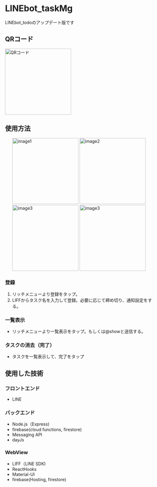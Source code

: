 # LINEbot_taskMg
LINEbot_todoのアップデート版です

<h2>QRコード</h2>
 <img width="218" alt="QRコード" src="https://user-images.githubusercontent.com/79906992/132246620-b878a0f0-48a7-4b7e-8fbc-7e31999fd01c.png">

<h2>使用方法</h2>
<ul>
  <img width="218" alt="image1" src="https://user-images.githubusercontent.com/79906992/140652973-a2f1ac93-326f-4d3b-a567-8380df60b2dc.PNG">
  <img width="218" alt="image2" src="https://user-images.githubusercontent.com/79906992/140653001-10e9f1a1-1c2e-47c1-bf8c-7064a8573427.PNG">
  <img width="218" alt="image3" src="https://user-images.githubusercontent.com/79906992/140653020-5906aa66-3b97-485e-ba9f-594722c4fc81.PNG">
   <img width="218" alt="image3" src="https://user-images.githubusercontent.com/79906992/140653036-9ef4fbf9-8e21-49c5-9cc1-7f229d94011c.PNG">
</ul>
<h3>登録</h3>
<ol>
  <li>リッチメニューより登録をタップ。</li>
  <li>LIFFからタスク名を入力して登録。必要に応じて締め切り、通知設定をする。</li>
</ol>
<h3>一覧表示</h3>
<ul>
  <li>リッチメニューより一覧表示をタップ。もしくは@showと送信する。</li>
</ul>
<h3>タスクの消去（完了）</h3>
<ul>
  <li>タスクを一覧表示して、完了をタップ</li>
</ul>

<h2>使用した技術</h2>
<h3>フロントエンド</h3>
<ul>
 <li>LINE</li>
</ul>

<h3>バックエンド</h3>
<ul>
<li>Node.js（Express)</li>
<li>firebase(cloud functions, firestore)</li>
<li>Messaging API</li>
<li>dayJs</li>
</ul>


<h3>WebView</h3>
<ul>
<li>LIFF（LINE SDK)</li>
<li>ReactHooks</li>
<li>Material-UI</li>
<li>firebase(Hosting, firestore)</li>
 </ul>



